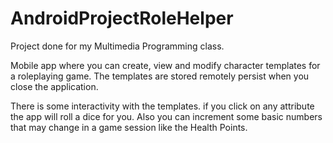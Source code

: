 # AndroidProjectRoleHelper

Project done for my Multimedia Programming class.

Mobile app where you can create, view and modify character templates for a roleplaying game. The templates are stored remotely persist when you close the application.

There is some interactivity with the templates. if you click on any attribute the app will roll a dice for you. Also you can increment some basic numbers that may change in a game session like the Health Points.
